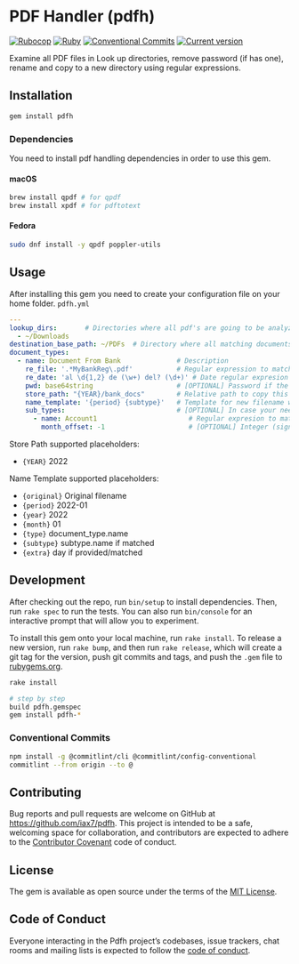 # PDF Handler (pdfh)

[![Rubocop][rubocop-img]][rubocop-url]
[![Ruby][ruby-img]][ruby-url]
[![Conventional Commits][cc-img]][cc-url]
[![Current version][gem-img]][gem-url]

Examine all PDF files in Look up directories, remove password (if has one), rename and copy to a new directory using regular expressions.

## Installation

```bash
gem install pdfh
```

### Dependencies

You need to install pdf handling dependencies in order to use this gem.

#### macOS
```bash
brew install qpdf # for qpdf
brew install xpdf # for pdftotext
```

#### Fedora
```bash
sudo dnf install -y qpdf poppler-utils
```

## Usage

After installing this gem you need to create your configuration file on your home folder.
`pdfh.yml`
```yaml
---
lookup_dirs:       # Directories where all pdf's are going to be analyzed
  - ~/Downloads
destination_base_path: ~/PDFs  # Directory where all matching documents will be copied (MUST exist)
document_types:
  - name: Document From Bank              # Description
    re_file: '.*MyBankReg\.pdf'           # Regular expression to match its filename
    re_date: 'al \d{1,2} de (\w+) del? (\d+)' # Date regular expresion
    pwd: base64string                     # [OPTIONAL] Password if the document is protected
    store_path: "{YEAR}/bank_docs"        # Relative path to copy this document
    name_template: '{period} {subtype}'   # Template for new filename when copied
    sub_types:                            # [OPTIONAL] In case your need an extra category
      - name: Account1                       # Regular expresion to match this subtype
        month_offset: -1                     # [OPTIONAL] Integer (signed) value to adjust month
```

Store Path supported placeholders:
* `{YEAR}` 2022

Name Template supported placeholders:

* `{original}` Original filename
* `{period}` 2022-01
* `{year}` 2022
* `{month}` 01
* `{type}` document_type.name
* `{subtype}` subtype.name if matched
* `{extra}` day if provided/matched

## Development

After checking out the repo, run `bin/setup` to install dependencies. Then, run `rake spec` to run the tests. You can also run `bin/console` for an interactive prompt that will allow you to experiment.

To install this gem onto your local machine, run `rake install`. To release a new version, run `rake bump`, and then run `rake release`, which will create a git tag for the version, push git commits and tags, and push the `.gem` file to [rubygems.org](https://rubygems.org).

```bash
rake install

# step by step
build pdfh.gemspec
gem install pdfh-*
```

### Conventional Commits
```bash
npm install -g @commitlint/cli @commitlint/config-conventional
commitlint --from origin --to @
```

## Contributing

Bug reports and pull requests are welcome on GitHub at https://github.com/iax7/pdfh. This project is intended to be a safe, welcoming space for collaboration, and contributors are expected to adhere to the [Contributor Covenant](http://contributor-covenant.org) code of conduct.

## License

The gem is available as open source under the terms of the [MIT License](https://opensource.org/licenses/MIT).

## Code of Conduct

Everyone interacting in the Pdfh project’s codebases, issue trackers, chat rooms and mailing lists is expected to follow the [code of conduct](https://github.com/iax7/pdfh/blob/master/CODE_OF_CONDUCT.md).

<!-- Links -->
[rubocop-img]: https://github.com/iax7/pdfh/actions/workflows/rubocop-analysis.yml/badge.svg
[rubocop-url]: https://github.com/iax7/pdfh/actions/workflows/rubocop-analysis.yml
[ruby-img]: https://img.shields.io/badge/ruby-3.1-blue?style=flat&logo=ruby&logoColor=CC342D&labelColor=white
[ruby-url]: https://www.ruby-lang.org/en/
[cc-img]: https://img.shields.io/badge/Conventional%20Commits-1.0.0-%23FE5196?logo=conventionalcommits&logoColor=00&labelColor=fff
[cc-url]: https://conventionalcommits.org
[gem-img]: https://img.shields.io/gem/v/pdfh?labelColor=fff&label=version
[gem-url]: https://rubygems.org/gems/pdfh
